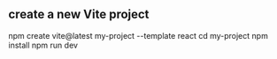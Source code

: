 ## create a new Vite project
npm create vite@latest my-project --template react
cd my-project
npm install
npm run dev
